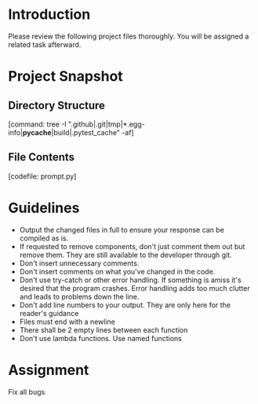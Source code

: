# Introduction

Please review the following project files thoroughly.
You will be assigned a related task afterward.

# Project Snapshot

## Directory Structure

[command: tree -I ".github|.git|tmp|*.egg-info|__pycache__|build|.pytest_cache" -af]

## File Contents

[codefile: prompt.py]

# Guidelines

- Output the changed files in full to ensure your response can be compiled as is.
- If requested to remove components, don't just comment them out but remove them. They are still available to the developer through git.
- Don't insert unnecessary comments.
- Don't insert comments on what you've changed in the code.
- Don't use try-catch or other error handling. If something is amiss it's desired that the program crashes. Error handling adds too much clutter and leads to problems down the line.
- Don't add line numbers to your output. They are only here for the reader's guidance
- Files must end with a newline
- There shall be 2 empty lines between each function
- Don't use lambda functions. Use named functions

# Assignment

Fix all bugs
